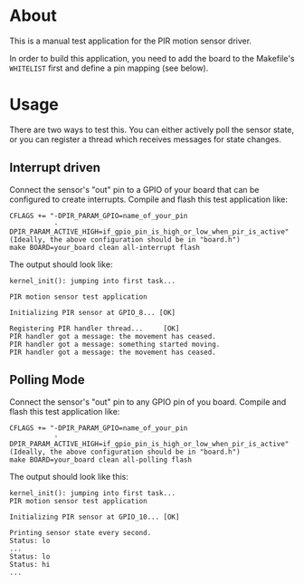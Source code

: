 # About
This is a manual test application for the PIR motion sensor driver.

In order to build this application, you need to add the board to the
Makefile's `WHITELIST` first and define a pin mapping (see below).


# Usage
There are two ways to test this. You can either actively poll the sensor
state, or you can register a thread which receives messages for state
changes.

## Interrupt driven
Connect the sensor's "out" pin to a GPIO of your board that can be
configured to create interrupts.
Compile and flash this test application like:

    CFLAGS += "-DPIR_PARAM_GPIO=name_of_your_pin 
               -DPIR_PARAM_ACTIVE_HIGH=if_gpio_pin_is_high_or_low_when_pir_is_active"
    (Ideally, the above configuration should be in "board.h")
    make BOARD=your_board clean all-interrupt flash

The output should look like:

    kernel_init(): jumping into first task...

    PIR motion sensor test application

    Initializing PIR sensor at GPIO_8... [OK]

    Registering PIR handler thread...     [OK]
    PIR handler got a message: the movement has ceased.
    PIR handler got a message: something started moving.
    PIR handler got a message: the movement has ceased.


## Polling Mode
Connect the sensor's "out" pin to any GPIO pin of you board.
Compile and flash this test application like:

    CFLAGS += "-DPIR_PARAM_GPIO=name_of_your_pin 
               -DPIR_PARAM_ACTIVE_HIGH=if_gpio_pin_is_high_or_low_when_pir_is_active"
    (Ideally, the above configuration should be in "board.h")
    make BOARD=your_board clean all-polling flash

The output should look like this:

    kernel_init(): jumping into first task...
    PIR motion sensor test application

    Initializing PIR sensor at GPIO_10... [OK]

    Printing sensor state every second.
    Status: lo
    ...
    Status: lo
    Status: hi
    ...
